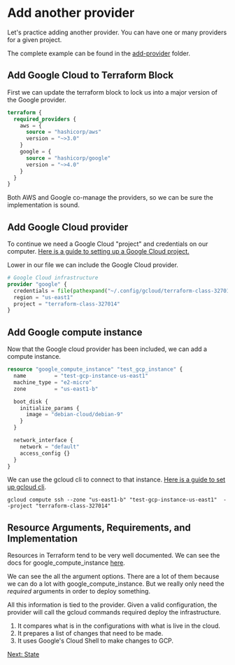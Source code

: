 # Add another provider
Let's practice adding another provider. You can have one or many providers for a given project.

The complete example can be found in the [add-provider](../add-provider) folder.

## Add Google Cloud to Terraform Block
First we can update the terraform block to lock us into a major version of the Google provider.

```tf
terraform {
  required_providers {
    aws = {
      source = "hashicorp/aws"
      version = "~>3.0"
    }
    google = {
      source = "hashicorp/google"
      version = "~>4.0"
    }
  }
}
```

Both AWS and Google co-manage the providers, so we can be sure the implementation is sound.


## Add Google Cloud provider
To continue we need a Google Cloud "project" and credentials on our computer. [Here is a guide to setting up a Google Cloud project.](https://cloud.google.com/resource-manager/docs/creating-managing-projects)

Lower in our file we can include the Google Cloud provider.

```tf
# Google Cloud infrastructure
provider "google" {
  credentials = file(pathexpand("~/.config/gcloud/terraform-class-327014.json"))
  region = "us-east1"
  project = "terraform-class-327014"
}
```

## Add Google compute instance
Now that the Google cloud provider has been included, we can add a compute instance.

```tf
resource "google_compute_instance" "test_gcp_instance" {
  name         = "test-gcp-instance-us-east1"
  machine_type = "e2-micro"
  zone         = "us-east1-b"

  boot_disk {
    initialize_params {
      image = "debian-cloud/debian-9"
    }
  }

  network_interface {
    network = "default"
    access_config {}
  }
}
```

We can use the gcloud cli to connect to that instance. [Here is a guide to set up gcloud cli](https://cloud.google.com/sdk/docs/install).

```
gcloud compute ssh --zone "us-east1-b" "test-gcp-instance-us-east1"  --project "terraform-class-327014"
```

## Resource Arguments, Requirements, and Implementation
Resources in Terraform tend to be very well documented. We can see the docs for google_compute_instance [here](https://registry.terraform.io/providers/hashicorp/google/latest/docs/resources/compute_instance).

We can see the all the argument options. There are a lot of them because we can do a lot with google_compute_instance. But we really only need the *required* arguments in order to deploy something.

All this information is tied to the provider. Given a valid configuration, the provider will call the gcloud commands required deploy the infrastructure.

1. It compares what is in the configurations with what is live in the cloud.
2. It prepares a list of changes that need to be made.
3. It uses Google's Cloud Shell to make changes to GCP.

[Next: State](STATE.md)
